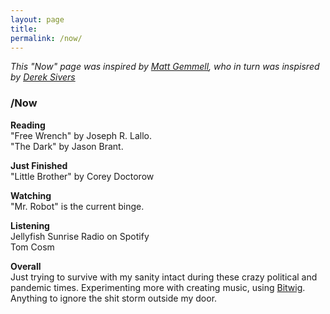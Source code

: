 ```yaml
---
layout: page
title:
permalink: /now/
---
```


_This "Now" page was inspired by [Matt Gemmell](https://mattgemmell.com/now/), who in turn was inspisred by [Derek Sivers](https://sive.rs/nowff)_

### /Now

**Reading**<br>
"Free Wrench" by Joseph R. Lallo.<br>
"The Dark" by Jason Brant.<br>

**Just Finished**<br>
"Little Brother" by Corey Doctorow

**Watching**<br>
"Mr. Robot" is the current binge.

**Listening**<br>
Jellyfish Sunrise Radio on Spotify<br>
Tom Cosm

**Overall**<br>
Just trying to survive with my sanity intact during these crazy political and pandemic times. Experimenting more with creating music, using [Bitwig](https://www.bitwig.com). Anything to ignore the shit storm outside my door.

